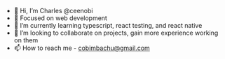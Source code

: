 - 👋 Hi, I’m Charles @ceenobi
- 👀 Focused on web development
- 🌱 I’m currently learning typescript, react testing, and react native
- 💞️ I’m looking to collaborate on projects, gain more experience working on them
- 📫 How to reach me - cobimbachu@gmail.com

<!---
ceenobi/ceenobi is a ✨ special ✨ repository because its `README.md` (this file) appears on your GitHub profile.
You can click the Preview link to take a look at your changes.
--->
